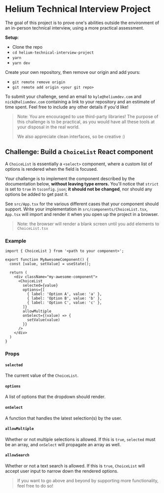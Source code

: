 # Helium Technical Interview Project

The goal of this project is to prove one's abilities outside the environment of an in-person technical interview,
using a more practical assessment.

**Setup**:

- Clone the repo
- `cd helium-technical-interview-project`
- `yarn`
- `yarn dev`

Create your own repository, then remove our origin and add yours:

- `git remote remove origin`
- `git remote add origin <your git repo>`

To submit your challenge, send an email to `kyle@heliumdev.com` and `nick@heliumdev.com` containing a link to your
repository and an estimate of time spent. Feel free to include any other details if you'd like!

> Note: You are encouraged to use third-party libraries! The purpose of this challenge is to be practical, as you would
> have all these tools at your disposal in the real world.  
> 
> We also appreciate clean interfaces, so be creative :)

## Challenge: Build a `ChoiceList` React component

A `ChoiceList` is essentially a `<select>` component, where a custom list of options is rendered when the field is
focused.

Your challenge is to implement the component described by the documentation below, **without leaving type errors.**
You'll notice that `strict` is set to `true` in `tsconfig.json`; **it should not be changed**, nor should any options
be added to get past it.

See `src/App.tsx` for the various different cases that your component should support. Write your implementation in 
`src/components/ChoiceList.tsx`, `App.tsx` will import and render it when you open up the project in a browser.

> Note: the browser will render a blank screen until you add elements to `ChoiceList.tsx`

### Example

```tsx
import { ChoiceList } from '<path to your component>';

export function MyAwesomeComponent() {
  const [value, setValue] = useState();
  
  return (
    <div className="my-awesome-component">
      <ChoiceList
        selected={value}
        options={[
          { label: 'Option A', value: 'a' },
          { label: 'Option B', value: 'b' },
          { label: 'Option C', value: 'c' },
        ]}
        allowMultiple
        onSelect={(value) => {
          setValue(value)
        }}
      />
    </div>
  )
}
```

### Props

#### `selected`

The current value of the `ChoiceList`.

#### `options`

A list of options that the dropdown should render.

#### `onSelect`

A function that handles the latest selection(s) by the user.

#### `allowMultiple`

Whether or not multiple selections is allowed. If this is `true`, `selected` must be an array, and `onSelect` will 
propagate an array as well.

#### `allowSearch`

Whether or not a text search is allowed. If this is `true`, `ChoiceList` will accept user input to narrow down the 
rendered options.

> If you want to go above and beyond by supporting more functionality, feel free to do so! 
